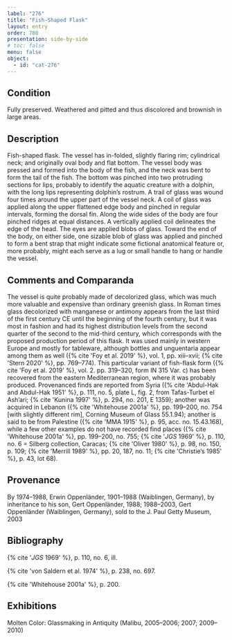 ```yaml
---
label: "276"
title: "Fish-Shaped Flask"
layout: entry
order: 788
presentation: side-by-side
# toc: false
menu: false
object:
  - id: "cat-276"
---
```


## Condition

Fully preserved. Weathered and pitted and thus discolored and brownish in large areas.

## Description

Fish-shaped flask. The vessel has in-folded, slightly flaring rim; cylindrical neck; and originally oval body and flat bottom. The vessel body was pressed and formed into the body of the fish, and the neck was bent to form the tail of the fish. The bottom was pinched into two protruding sections for lips, probably to identify the aquatic creature with a dolphin, with the long lips representing dolphin’s rostrum. A trail of glass was wound four times around the upper part of the vessel neck. A coil of glass was applied along the upper flattened edge body and pinched in regular intervals, forming the dorsal fin. Along the wide sides of the body are four pinched ridges at equal distances. A vertically applied coil delineates the edge of the head. The eyes are applied blobs of glass. Toward the end of the body, on either side, one sizable blob of glass was applied and pinched to form a bent strap that might indicate some fictional anatomical feature or, more probably, might each serve as a lug or small handle to hang or handle the vessel.

## Comments and Comparanda

The vessel is quite probably made of decolorized glass, which was much more valuable and expensive than ordinary greenish glass. In Roman times glass decolorized with manganese or antimony appears from the last third of the first century CE until the beginning of the fourth century, but it was most in fashion and had its highest distribution levels from the second quarter of the second to the mid-third century, which corresponds with the proposed production period of this flask. It was used mainly in western Europe and mostly for tableware, although bottles and unguentaria appear among them as well ({% cite 'Foy et al. 2019' %}, vol. 1, pp. xiii–xvii; {% cite 'Stern 2020' %}, pp. 769–774). This particular variant of fish-flask form ({% cite 'Foy et al. 2019' %}, vol. 2. pp. 319–320, form IN 315 Var. c) has been recovered from the eastern Mediterranean region, where it was probably produced. Provenanced finds are reported from Syria ({% cite 'Abdul-Hak and Abdul-Hak 1951' %}, p. 111, no. 5, plate L, fig. 2, from Tafas-Turbet el Ash’ari; {% cite 'Kunina 1997' %}, p. 294, no. 201, E 1359); another was acquired in Lebanon ({% cite 'Whitehouse 2001a' %}, pp. 199–200, no. 754 [with slightly different rim], Corning Museum of Glass 55.1.94); another is said to be from Palestine ({% cite 'MMA 1915' %}, p. 95, acc. no. 15.43.168), while a few other examples do not have recorded find places ({% cite 'Whitehouse 2001a' %}, pp. 199–200, no. 755; {% cite '*JGS* 1969' %}, p. 110, no. 6 = Silberg collection, Caracas; {% cite 'Oliver 1980' %}, p. 98, no. 150, p. 109; {% cite 'Merrill 1989' %}, pp. 20, 187, no. 11; {% cite 'Christie’s 1985' %}, p. 43, lot 68).

## Provenance

By 1974–1988, Erwin Oppenländer, 1901–1988 (Waiblingen, Germany), by inheritance to his son, Gert Oppenländer, 1988; 1988–2003, Gert Oppenländer (Waiblingen, Germany), sold to the J. Paul Getty Museum, 2003

## Bibliography

{% cite '*JGS* 1969' %}, p. 110, no. 6, ill.

{% cite 'von Saldern et al. 1974' %}, p. 238, no. 697.

{% cite 'Whitehouse 2001a' %}, p. 200.

## Exhibitions

Molten Color: Glassmaking in Antiquity (Malibu, 2005–2006; 2007; 2009–2010)
